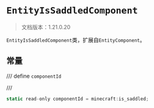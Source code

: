 # `EntityIsSaddledComponent`

> 文档版本：1.21.0.20

`EntityIsSaddledComponent`类，扩展自`EntityComponent`。

## 常量

/// define
`componentId`


///

```js
static read-only componentId = minecraft:is_saddled;
```

